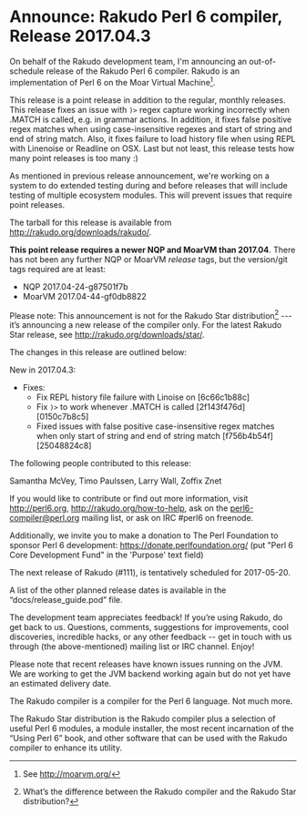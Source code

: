# Announce: Rakudo Perl 6 compiler, Release 2017.04.3

On behalf of the Rakudo development team, I'm announcing an
out-of-schedule release of the Rakudo Perl 6 compiler.
Rakudo is an implementation of Perl 6 on the Moar Virtual Machine[^1].

This release is a point release in addition to the regular, monthly
releases. This release fixes an issue with `)>` regex capture working
incorrectly when .MATCH is called, e.g. in grammar actions. In addition,
it fixes false positive regex matches when using case-insensitive regexes
and start of string and end of string match. Also, it fixes failure to
load history file when using REPL with Linenoise or Readline on OSX. Last
but not least, this release tests how many point releases is too many :)

As mentioned in previous release announcement, we're working on a system
to do extended testing during and before releases that will include testing
of multiple ecosystem modules. This will prevent issues that require point releases.

The tarball for this release is available from <http://rakudo.org/downloads/rakudo/>.

**This point release requires a newer NQP and MoarVM than 2017.04**. There has not been any further NQP or MoarVM *release* tags, but the version/git tags required are at least:

* NQP 2017.04-24-g87501f7b
* MoarVM 2017.04-44-gf0db8822

Please note: This announcement is not for the Rakudo Star
distribution[^2] --- it’s announcing a new release of the compiler
only. For the latest Rakudo Star release, see
<http://rakudo.org/downloads/star/>.

The changes in this release are outlined below:

New in 2017.04.3:
 + Fixes:
    + Fix REPL history file failure with Linoise on [6c66c1b88c]
    + Fix `)>` to work whenever .MATCH is called [2f143f476d][0150c7b8c5]
    + Fixed issues with false positive case-insensitive regex matches
        when only start of string and end of string match [f756b4b54f][25048824c8]

The following people contributed to this release:

Samantha McVey, Timo Paulssen, Larry Wall, Zoffix Znet

If you would like to contribute or find out more information, visit
<http://perl6.org>, <http://rakudo.org/how-to-help>, ask on the
<perl6-compiler@perl.org> mailing list, or ask on IRC #perl6 on freenode.

Additionally, we invite you to make a donation to The Perl Foundation
to sponsor Perl 6 development: <https://donate.perlfoundation.org/>
(put "Perl 6 Core Development Fund" in the 'Purpose' text field)

The next release of Rakudo (#111), is tentatively scheduled for 2017-05-20.

A list of the other planned release dates is available in the
“docs/release_guide.pod” file.

The development team appreciates feedback! If you’re using Rakudo, do
get back to us. Questions, comments, suggestions for improvements, cool
discoveries, incredible hacks, or any other feedback -- get in touch with
us through (the above-mentioned) mailing list or IRC channel. Enjoy!

Please note that recent releases have known issues running on the JVM.
We are working to get the JVM backend working again but do not yet have
an estimated delivery date.

[^1]: See <http://moarvm.org/>

[^2]: What’s the difference between the Rakudo compiler and the Rakudo
Star distribution?

[^3]: NQP stands for 'Not Quite Perl', which is a language/environment
that Rakudo is largely written in. See https://github.com/perl6/nqp

The Rakudo compiler is a compiler for the Perl 6 language.
Not much more.

The Rakudo Star distribution is the Rakudo compiler plus a selection
of useful Perl 6 modules, a module installer, the most recent
incarnation of the “Using Perl 6” book, and other software that can
be used with the Rakudo compiler to enhance its utility.

